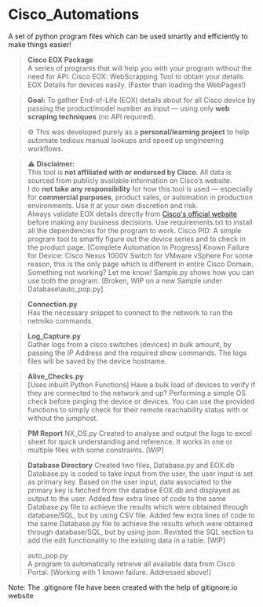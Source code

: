 # Cisco_Automations
A set of python program files which can be used smartly and efficiently to make things easier! 

>**Cisco EOX Package**  
> A series of programs that will help you with your program without the need for API. 
> Cisco EOX: WebScrapping Tool to obtain your details EOX Details for devices easily. (Faster than loading the WebPages!)

> **Goal:** To gather End-of-Life (EOX) details about for all Cisco device by passing the product/model number as input — using only **web scraping techniques** (no API required).

> ⚙️ This was developed purely as a **personal/learning project** to help automate tedious manual lookups and speed up engineering workflows.

> ⚠️ **Disclaimer:**  
> This tool is **not affiliated with or endorsed by Cisco**. All data is sourced from publicly available information on Cisco’s website.  
> I do **not take any responsibility** for how this tool is used — especially for **commercial purposes**, product sales, or automation in production environments. Use it at your own discretion and risk.  
> Always validate EOX details directly from [Cisco's official website](https://www.cisco.com) before making any business decisions.
> Use requirements.txt to install all the dependencies for the program to work.
> Cisco PID: A simple program tool to smartly figure out the device series and to check in the product page. 
> [Complete Automation In Progress]
> Known Failure for Device: Cisco Nexus 1000V Switch for VMware vSphere
> For some reason, this is the only page which is different in entire Cisco Domain. 
> Something not working? Let me know!
> Sample.py shows how you can use both the program. 
[Broken, WIP on a new Sample under Database\auto_pop.py]


>**Connection.py**  
> Has the necessary snippet to connect to the network to run the netmiko commands.

>**Log_Capture.py**  
> Gather logs from a cisco switches (devices) in bulk amount, by passing the IP Address and the required show commands.
> The logs files will be saved by the device hostname.


>**Alive_Checks.py**  
> [Uses inbuilt Python Functions]
> Have a bulk load of devices to verify if they are connected to the network and up?
> Performing a simple OS check before pinging the device or devices. 
> You can use the provided functions to simply check for their remote reachability status with or without the jumphost. 

>**PM Report**
> NX_OS.py  Created to analyse and output the logs to excel sheet for quick understanding and reference. It works in one or multiple files with some constraints. 
[WIP]

>**Database Directory**
> Created two files, Database.py and EOX.db
> Database.py is coded to take input from the user, the user input is set as primary key.
> Based on the user input, data associated to the primary key is fetched from the databse EOX.db and displayed as output to the user.
> Added few extra lines of code to the same Database.py file to achieve the results which were obtained through database/SQL, but by using CSV file.
> Added few extra lines of code to the same Database.py file to achieve the results which were obtained through database/SQL, but by using json.
> Revisted the SQL section to add the edit functionality to the existing data in a table.
[WIP]

> auto_pop.py  
A program to automatically retreive all available data from Cisco Portal. 
[Working with 1 known failure. Addressed above!]

Note: The .gitignore file have been created with the help of gitignore.io website